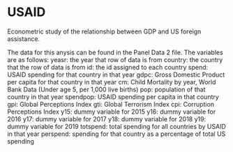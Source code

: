 # USAID
Econometric study of the relationship between GDP and US foreign assistance.

The data for this anysis can be found in the Panel Data 2 file.
The variables are as follows:
yeasr: the year that row of data is from
country: the country that the row of data is from
id: the id assigned to each country
spend: USAID spending for that country in that year
gdpc: Gross Domestic Product per capita for that country in that year
cm: Child Mortality by year, World Bank Data (Under age 5, per 1,000 live births)
pop: population of that country in that year
spendpop: USAID spending per capita in that country
gpi: Global Perceptions Index
gti: Global Terrorism Index
cpi: Corruption Perceptions Index
y15: dummy variable for 2015
y16: dummy variable for 2016
y17: dummy variable for 2017
y18: dummy variable for 2018
y19: dummy variable for 2019
totspend: total spending for all countries by USAID in that year
perspend: spending for that country as a percentage of total US spending
